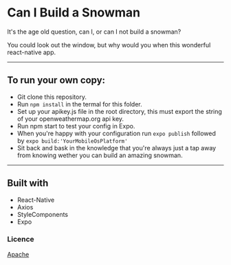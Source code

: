 # Can I Build a Snowman

It's the age old question, can I, or can I not build a snowman?

You could look out the window, but why would you when this wonderful react-native app.

----

## To run your own copy:

- Git clone this repository.
- Run `npm install` in the termal for this folder.
- Set up your apikey.js file in the root directory, this must export the string of your openweathermap.org api key.
- Run npm start to test your config in Expo.
- When you're happy with your configuration run `expo publish` followed by `expo build:'YourMobileOsPlatform'`
- Sit back and bask in the knowledge that you're always just a tap away from knowing wether you can build an amazing snowman.

----
## Built with
- React-Native
- Axios
- StyleComponents
- Expo

### Licence
[Apache](https://github.com/Oddiesea/CanIBuildaSnowman/blob/master/LICENCE.md)



